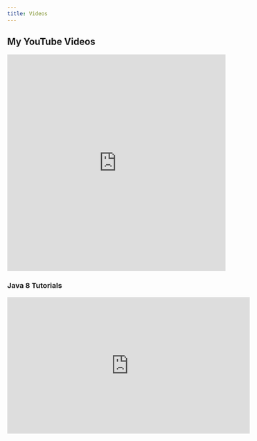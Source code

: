 ```yaml
---
title: Videos
---
```


<section id="youtube-videos" class="container">
  <h2>My YouTube Videos</h2>
  <iframe width="100%" height="500" 
          src="https://www.youtube.com/watch?v=8ljik1uVlF4&list=PLw3lEddGf0CByJhAItJXonBG0ZCP_z3EC" 
          frameborder="0" 
          allowfullscreen>
  </iframe>
</section>

### Java 8 Tutorials
<iframe width="560" height="315" src="https://www.youtube.com/embed/LH_7l0zZjZI?si=usVitowmD1bDTIIz" title="YouTube video player" frameborder="0" allow="accelerometer; autoplay; clipboard-write; encrypted-media; gyroscope; picture-in-picture; web-share" referrerpolicy="strict-origin-when-cross-origin" allowfullscreen></iframe>
